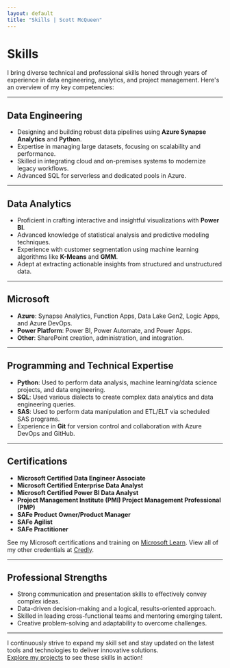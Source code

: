 ```yaml
---
layout: default
title: "Skills | Scott McQueen"
---
```


# Skills  

I bring diverse technical and professional skills honed through years of experience in data engineering, analytics, and project management. Here's an overview of my key competencies:  

---

## **Data Engineering**  
- Designing and building robust data pipelines using **Azure Synapse Analytics** and **Python**.  
- Expertise in managing large datasets, focusing on scalability and performance.  
- Skilled in integrating cloud and on-premises systems to modernize legacy workflows.  
- Advanced SQL for serverless and dedicated pools in Azure.  

---

## **Data Analytics**  
- Proficient in crafting interactive and insightful visualizations with **Power BI**.  
- Advanced knowledge of statistical analysis and predictive modeling techniques.  
- Experience with customer segmentation using machine learning algorithms like **K-Means** and **GMM**.  
- Adept at extracting actionable insights from structured and unstructured data.  

---

## **Microsoft**  
- **Azure**: Synapse Analytics, Function Apps, Data Lake Gen2, Logic Apps, and Azure DevOps.  
- **Power Platform**: Power BI, Power Automate, and Power Apps.  
- **Other**: SharePoint creation, administration, and integration.  

---

## **Programming and Technical Expertise**  
- **Python**: Used to perform data analysis, machine learning/data science projects, and data engineering.  
- **SQL**: Used various dialects to create complex data analytics and data engineering queries.  
- **SAS**: Used to perform data manipulation and ETL/ELT via scheduled SAS programs.  
- Experience in **Git** for version control and collaboration with Azure DevOps and GitHub.  

---

## **Certifications**  
- **Microsoft Certified Data Engineer Associate**  
- **Microsoft Certified Enterprise Data Analyst**  
- **Microsoft Certified Power BI Data Analyst**
- **Project Management Institute (PMI) Project Management Professional (PMP)**
- **SAFe Product Owner/Product Manager**  
- **SAFe Agilist**
- **SAFe Practitioner**
  
See my Microsoft certifications and training on [Microsoft Learn](https://learn.microsoft.com/en-us/users/scottmcqueen-9826/transcript). View all of my other credentials at [Credly](https://www.credly.com/users/scott-mcqueen).

---

## **Professional Strengths**  
- Strong communication and presentation skills to effectively convey complex ideas.  
- Data-driven decision-making and a logical, results-oriented approach.  
- Skilled in leading cross-functional teams and mentoring emerging talent.  
- Creative problem-solving and adaptability to overcome challenges.  

---

I continuously strive to expand my skill set and stay updated on the latest tools and technologies to deliver innovative solutions.  
[Explore my projects](/projects/) to see these skills in action!
